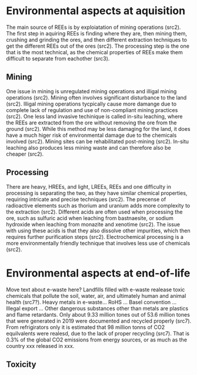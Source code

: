 <!--
- Environmental
    - How are they mined (environmental aspects)?
        - From 160(?) different minerals/clays
    - How are they processed?
    - What are the environmental impacts?
    - Toxicity?
-->

# Environmental aspects at aquisition

The main source of REEs is by exploiatation of mining operations (src2). The first step in aquiring REEs is finding where they are, then mining them, crushing and grinding the ores, and then different extraction techniques to get the different REEs out of the ores (src2). The processing step is the one that is the most technical, as the chemical properties of REEs make them difficult to separate from eachother (src3).


## Mining

One issue in mining is unregulated mining operations and illigal mining operations (src2). Mining often involves significant disturbance to the land (src2). Illigal mining operations tycpically cause more damange due to complete lack of regulation and use of non-compliant mining practices (src2). One less land invasive techinique is called in-situ leaching, where the REEs are extracted from the ore without removing the ore from the ground (src2). While this method may be less damaging for the land, it does have a much higer risk of environmental damage due to the chemicals involved (src2). Mining sites can be rehabilitated post-mining (src2). In-situ leaching also produces less mining waste and can therefore also be cheaper (src2).

## Processing

There are heavy, HREEs, and light, LREEs, REEs and one difficulty in processing is separating the two, as they have similar chemical properties, requiring intricate and precise techniques (src2). The precense of radioactive elements such as thorium and uranium adds more complexity to the extraction (src2). Different acids are often used when processing the ore, such as sulfuric acid when leaching from bastnaesite, or sodium hydroxide when leaching from monazite and xenotime (src2). The issue with using these acids is that they also dissolve other impurities, which then requires further purification steps (src2). Electrochemical processing is a more environmentally friendly technique that involves less use of chemicals (src2).

# Environmental aspects at end-of-life

Move text about e-waste here?
Landfills filled with e-waste realease toxic chemicals that pollute the soil, water, air, and ultimately human and animal health (src7?).
Heavy metals in e-waste...
RoHS ...
Basel convention ...
Illegal export ...
Other dangerous substances other than metals are plastics and flame retardants. 
Only about 9.33 million tones out of 53.6 million tones that were generated in 2019 were documented and recycled properly (src7). From refrigirators only it is estimated that 98 million tonns of CO2 equilvalents were realesd, due to the lack of proper recycling (src7). That is 0.3% of the global CO2 emissions from energy sources, or as much as the country xxx released in xxx.

## Toxicity